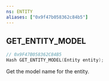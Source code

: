 ```yaml
---
ns: ENTITY
aliases: ["0x9f47b058362c84b5"]
---
```

## GET_ENTITY_MODEL

```c
// 0x9F47B058362C84B5
Hash GET_ENTITY_MODEL(Entity entity);
```

Get the model name for the entity.

